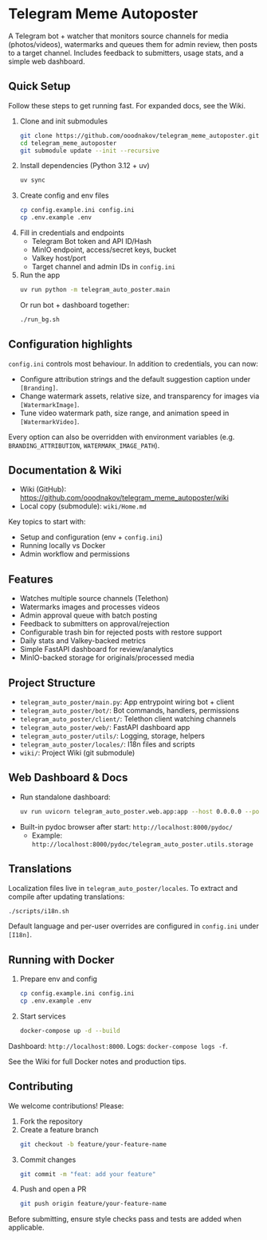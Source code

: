 # Telegram Meme Autoposter

A Telegram bot + watcher that monitors source channels for media (photos/videos), watermarks and queues them for admin review, then posts to a target channel. Includes feedback to submitters, usage stats, and a simple web dashboard.

## Quick Setup

Follow these steps to get running fast. For expanded docs, see the Wiki.

1. Clone and init submodules
   ```bash
   git clone https://github.com/ooodnakov/telegram_meme_autoposter.git
   cd telegram_meme_autoposter
   git submodule update --init --recursive
   ```
2. Install dependencies (Python 3.12 + uv)
   ```bash
   uv sync
   ```
3. Create config and env files
   ```bash
   cp config.example.ini config.ini
   cp .env.example .env
   ```
4. Fill in credentials and endpoints
   - Telegram Bot token and API ID/Hash
   - MinIO endpoint, access/secret keys, bucket
   - Valkey host/port
   - Target channel and admin IDs in `config.ini`
5. Run the app
   ```bash
   uv run python -m telegram_auto_poster.main
   ```
   Or run bot + dashboard together:
   ```bash
   ./run_bg.sh
   ```

## Configuration highlights

`config.ini` controls most behaviour. In addition to credentials, you can now:

- Configure attribution strings and the default suggestion caption under `[Branding]`.
- Change watermark assets, relative size, and transparency for images via `[WatermarkImage]`.
- Tune video watermark path, size range, and animation speed in `[WatermarkVideo]`.

Every option can also be overridden with environment variables (e.g. `BRANDING_ATTRIBUTION`,
`WATERMARK_IMAGE_PATH`).

## Documentation & Wiki

- Wiki (GitHub): https://github.com/ooodnakov/telegram_meme_autoposter/wiki
- Local copy (submodule): `wiki/Home.md`

Key topics to start with:
- Setup and configuration (env + `config.ini`)
- Running locally vs Docker
- Admin workflow and permissions

## Features

- Watches multiple source channels (Telethon)
- Watermarks images and processes videos
- Admin approval queue with batch posting
- Feedback to submitters on approval/rejection
- Configurable trash bin for rejected posts with restore support
- Daily stats and Valkey-backed metrics
- Simple FastAPI dashboard for review/analytics
- MinIO-backed storage for originals/processed media

## Project Structure

- `telegram_auto_poster/main.py`: App entrypoint wiring bot + client
- `telegram_auto_poster/bot/`: Bot commands, handlers, permissions
- `telegram_auto_poster/client/`: Telethon client watching channels
- `telegram_auto_poster/web/`: FastAPI dashboard app
- `telegram_auto_poster/utils/`: Logging, storage, helpers
- `telegram_auto_poster/locales/`: I18n files and scripts
- `wiki/`: Project Wiki (git submodule)

## Web Dashboard & Docs

- Run standalone dashboard:
  ```bash
  uv run uvicorn telegram_auto_poster.web.app:app --host 0.0.0.0 --port 8000
  ```
- Built-in pydoc browser after start: `http://localhost:8000/pydoc/`
  - Example: `http://localhost:8000/pydoc/telegram_auto_poster.utils.storage`

## Translations

Localization files live in `telegram_auto_poster/locales`. To extract and compile after updating translations:

```bash
./scripts/i18n.sh
```

Default language and per-user overrides are configured in `config.ini` under `[I18n]`.

## Running with Docker

1. Prepare env and config
   ```bash
   cp config.example.ini config.ini
   cp .env.example .env
   ```
2. Start services
   ```bash
   docker-compose up -d --build
   ```

Dashboard: `http://localhost:8000`. Logs: `docker-compose logs -f`.

See the Wiki for full Docker notes and production tips.

## Contributing

We welcome contributions! Please:

1. Fork the repository
2. Create a feature branch
   ```bash
   git checkout -b feature/your-feature-name
   ```
3. Commit changes
   ```bash
   git commit -m "feat: add your feature"
   ```
4. Push and open a PR
   ```bash
   git push origin feature/your-feature-name
   ```

Before submitting, ensure style checks pass and tests are added when applicable.
